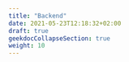 ```yaml
---
title: "Backend"
date: 2021-05-23T12:18:32+02:00
draft: true
geekdocCollapseSection: true
weight: 10
---
```


